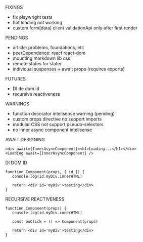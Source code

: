 FIXINGS
- fix playwright tests
- hot loading not working
- custom form[data] client validationApi only after first render

PENDINGS
- article: problems, foundations, etc
- peerDependence: react react-dom
- mounting markdown lib css
- remote states for stater
- individual suspenses + await props (requires exports)

FUTURES
- DI de dom.id
- recursive reactiveness

WARNINGS
- function decorator intelisense warning (pending)
- custom props directive no support imports
- modular CSS not support pseudo-selectors
- no inner async component intelisense 

AWAIT DESIGNING

```tsx
<div await={InnerAsyncComponent}><h1>Loading...</h1></div>
<Loading await={InnerAsyncComponent} />
```

DI DOM ID

```tsx
function Component(props, { id }) {
   console.log(id.myDiv.innerHTML)

   return <div id='myDiv'>testing</div>
}
```

RECURSIVE REACTIVENESS

```tsx
function Component(props) {
   console.log(id.myDiv.innerHTML)

   const onClick = () => Component(props)

   return <div id='myDiv'>testing</div>
}
```